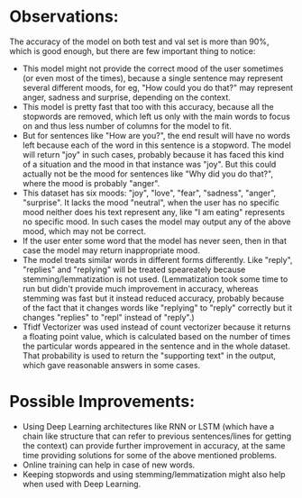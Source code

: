 # Observations:

The accuracy of the model on both test and val set is more than 90%, which is good enough, but there are few important thing to notice:
- This model might not provide the correct mood of the user sometimes (or even most of the times), because a single sentence may represent several different moods,
for eg, "How could you do that?" may represent anger, sadness and surprise, depending on the context.
- This model is pretty fast that too with this accuracy, because all the stopwords are removed, which left us only with the main words to focus on and thus less number 
of columns for the model to fit.
- But for sentences like "How are you?", the end result will have no words left because each of the word in this sentence is a stopword. The model will return "joy" 
in such cases, probably because it has faced this kind of a situation and the mood in that instance was "joy". But this could actually not be the mood for sentences 
like "Why did you do that?", where the mood is probably "anger".
- This dataset has six moods: "joy", "love", "fear", "sadness", "anger", "surprise". It lacks the mood "neutral", when the user has no specific mood neither does his 
text represent any, like "I am eating" represents no specific mood. In such cases the model may output any of the above mood, which may not be correct.
- If the user enter some word that the model has never seen, then in that case the model may return inappropriate mood.
- The model treats similar words in different forms differently. Like "reply", "replies" and "replying" will be treated speareately because stemming/lemmatization is not used.
(Lemmatization took some time to run but didn't provide much improvement in accuracy, whereas stemming was fast but it instead reduced accuracy, probably because of the fact
that it changes words like "replying" to "reply" correctly but it changes "replies" to "repl" instead of "reply".)
- Tfidf Vectorizer was used instead of count vectorizer because it returns a floating point value, which is calculated based on the number of times the particular words 
appeared in the sentence and in the whole dataset. That probability is used to return the "supporting text" in the output, which gave reasonable answers in some cases.

# Possible Improvements:

- Using Deep Learning architectures like RNN or LSTM (which have a chain like structure that can refer to previous sentences/lines for getting the context) can provide 
further improvement in accuracy, at the same time providing solutions for some of the above mentioned problems.
- Online training can help in case of new words.
- Keeping stopwords and using stemming/lemmatization might also help when used with Deep Learning.
